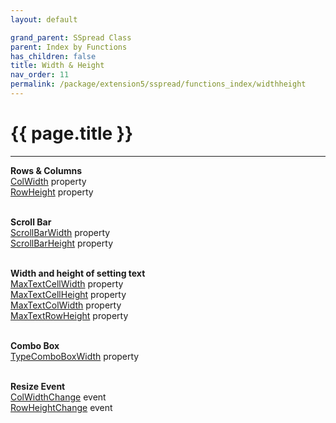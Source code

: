 ```yaml
---
layout: default

grand_parent: SSpread Class
parent: Index by Functions
has_children: false
title: Width & Height
nav_order: 11
permalink: /package/extension5/sspread/functions_index/widthheight
---
```

# {{ page.title }}
---

**Rows & Columns**<br>
[ColWidth](/package/extension5/sspread/properties/colwidth) property<br>
[RowHeight](/package/extension5/sspread/properties/rowheight) property<br><br>

**Scroll Bar**<br>
[ScrollBarWidth](/package/extension5/sspread/properties/scrollbarwidth) property<br>
[ScrollBarHeight](/package/extension5/sspread/properties/scrollbarheight) property<br><br>

**Width and height of setting text**<br>
[MaxTextCellWidth](/package/extension5/sspread/properties/MaxTextCellWidth) property<br>
[MaxTextCellHeight](/package/extension5/sspread/properties/MaxTextCellHeight) property<br>
[MaxTextColWidth](/package/extension5/sspread/properties/MaxTextColWidth) property<br>
[MaxTextRowHeight](/package/extension5/sspread/properties/MaxTextRowHeight) property<br><br>

**Combo Box**<br>
[TypeComboBoxWidth](/package/extension5/sspread/properties/TypeComboBoxWidth) property<br><br>

**Resize Event**<br>
[ColWidthChange](/package/extension5/sspread/events/ColWidthChange) event<br>
[RowHeightChange](/package/extension5/sspread/events/RowHeightChange) event<br><br>
